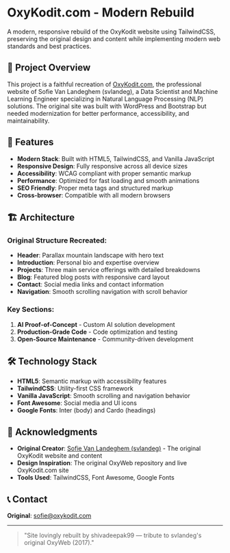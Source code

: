 # OxyKodit.com - Modern Rebuild

A modern, responsive rebuild of the OxyKodit website using TailwindCSS, preserving the original design and content while implementing modern web standards and best practices.

## 🎯 Project Overview

This project is a faithful recreation of [OxyKodit.com](https://oxykodit.com), the professional website of Sofie Van Landeghem (svlandeg), a Data Scientist and Machine Learning Engineer specializing in Natural Language Processing (NLP) solutions. The original site was built with WordPress and Bootstrap but needed modernization for better performance, accessibility, and maintainability.

## 🚀 Features

- **Modern Stack**: Built with HTML5, TailwindCSS, and Vanilla JavaScript
- **Responsive Design**: Fully responsive across all device sizes
- **Accessibility**: WCAG compliant with proper semantic markup
- **Performance**: Optimized for fast loading and smooth animations
- **SEO Friendly**: Proper meta tags and structured markup
- **Cross-browser**: Compatible with all modern browsers

## 🏗️ Architecture

### Original Structure Recreated:
- **Header**: Parallax mountain landscape with hero text
- **Introduction**: Personal bio and expertise overview
- **Projects**: Three main service offerings with detailed breakdowns
- **Blog**: Featured blog posts with responsive card layout
- **Contact**: Social media links and contact information
- **Navigation**: Smooth scrolling navigation with scroll behavior

### Key Sections:
1. **AI Proof-of-Concept** - Custom AI solution development
2. **Production-Grade Code** - Code optimization and testing
3. **Open-Source Maintenance** - Community-driven development

## 🛠️ Technology Stack

- **HTML5**: Semantic markup with accessibility features
- **TailwindCSS**: Utility-first CSS framework
- **Vanilla JavaScript**: Smooth scrolling and navigation behavior
- **Font Awesome**: Social media and UI icons
- **Google Fonts**: Inter (body) and Cardo (headings)

## 🙏 Acknowledgments

- **Original Creator**: [Sofie Van Landeghem (svlandeg)](https://github.com/svlandeg) - The original OxyKodit website and content
- **Design Inspiration**: The original OxyWeb repository and live OxyKodit.com site
- **Tools Used**: TailwindCSS, Font Awesome, Google Fonts



## 📞 Contact


**Original**: [sofie@oxykodit.com](mailto:sofie@oxykodit.com)  

---

> "Site lovingly rebuilt by shivadeepak99 — tribute to svlandeg's original OxyWeb (2017)."
